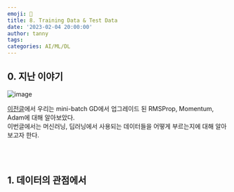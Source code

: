 ```yaml
---
emoji: 🔮
title: 8. Training Data & Test Data
date: '2023-02-04 20:00:00'
author: tanny
tags: 
categories: AI/ML/DL
---
```


## 0. 지난 이야기

![image](https://user-images.githubusercontent.com/121401159/216770908-5015748a-9c27-49df-8bd3-760985b446b0.png)<br>

[이전글](https://tannybrown.github.io/ai/8/)에서 우리는 mini-batch GD에서 업그레이드 된 RMSProp, Momentum, Adam에 대해 알아보았다.<br>
이번글에서는 머신러닝, 딥러닝에서 사용되는 데이터들을 어떻게 부르는지에 대해 알아보고자 한다.<br>

<br><br>

## 1. 데이터의 관점에서

